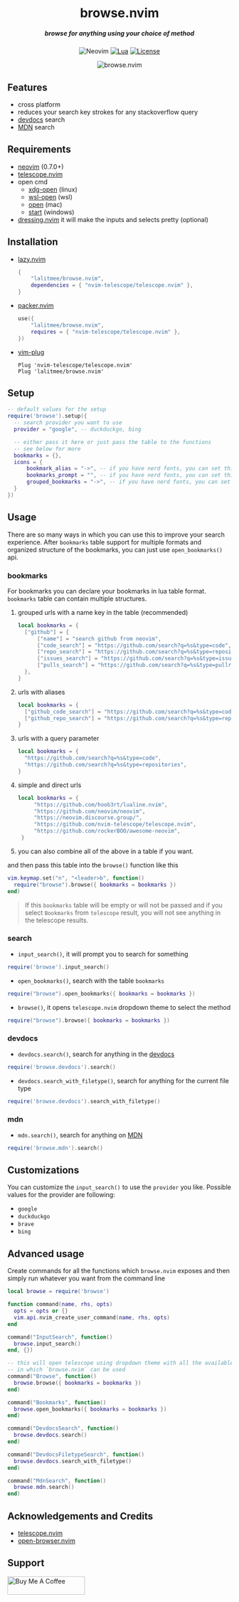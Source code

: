 <div align="center">

# browse.nvim

##### browse for anything using your choice of method

![Neovim](https://img.shields.io/badge/NeoVim-%2357A143.svg?&style=for-the-badge&logo=neovim&logoColor=white)
[![Lua](https://img.shields.io/badge/Lua-blue.svg?style=for-the-badge&logo=lua)](http://www.lua.org)
[![License](https://img.shields.io/github/license/lalitmee/browse.nvim?color=%23FFC600&style=for-the-badge)](https://github.com/lalitmee/browse.nvim/blob/main/LICENSE)

![browse.nvim](https://user-images.githubusercontent.com/10762218/217238018-29564296-063a-43cb-a3c1-28703db9c31c.gif)

</div>

## Features

- cross platform
- reduces your search key strokes for any stackoverflow query
- [devdocs](https://devdocs.io) search
- [MDN](https://developer.mozilla.org/en-US/) search

## Requirements

- [neovim](https://github.com/neovim/neovim) (0.7.0+)
- [telescope.nvim](https://github.com/nvim-telescope/telescope.nvim)
- open cmd
  - [xdg-open](https://linux.die.net/man/1/xdg-open) (linux)
  - [wsl-open](https://github.com/4U6U57/wsl-open) (wsl)
  - [open](https://ss64.com/osx/open.html) (mac)
  - [start](https://docs.microsoft.com/en-us/windows-server/administration/windows-commands/start) (windows)
- [dressing.nvim](https://github.com/stevearc/dressing.nvim) it will make the inputs and selects pretty (optional)

## Installation

- [lazy.nvim](https://github.com/folke/lazy.nvim)

  ```lua
  {
      "lalitmee/browse.nvim",
      dependencies = { "nvim-telescope/telescope.nvim" },
  }
  ```

- [packer.nvim](https://github.com/wbthomason/packer.nvim)

  ```lua
  use({
      "lalitmee/browse.nvim",
      requires = { "nvim-telescope/telescope.nvim" },
  })
  ```

- [vim-plug](https://github.com/junegunn/vim-plug)

  ```vim
  Plug 'nvim-telescope/telescope.nvim'
  Plug 'lalitmee/browse.nvim'
  ```

## Setup

```lua
-- default values for the setup
require('browse').setup({
  -- search provider you want to use
  provider = "google", -- duckduckgo, bing

  -- either pass it here or just pass the table to the functions
  -- see below for more
  bookmarks = {},
  icons = {
      bookmark_alias = "->", -- if you have nerd fonts, you can set this to ""
      bookmarks_prompt = "", -- if you have nerd fonts, you can set this to "󰂺 "
      grouped_bookmarks = "->", -- if you have nerd fonts, you can set this to 
  }
})
```

## Usage

There are so many ways in which you can use this to improve your search experience. After `bookmarks` table support for multiple formats and organized structure of the bookmarks, you can just use `open_bookmarks()` api.

### bookmarks

For bookmarks you can declare your bookmarks in lua table format. `bookmarks`
table can contain multiple structures.

1. grouped urls with a name key in the table (recommended)

   ```lua
   local bookmarks = {
     ["github"] = {
         ["name"] = "search github from neovim",
         ["code_search"] = "https://github.com/search?q=%s&type=code",
         ["repo_search"] = "https://github.com/search?q=%s&type=repositories",
         ["issues_search"] = "https://github.com/search?q=%s&type=issues",
         ["pulls_search"] = "https://github.com/search?q=%s&type=pullrequests",
     },
   }
   ```

2. urls with aliases

   ```lua
   local bookmarks = {
     ["github_code_search"] = "https://github.com/search?q=%s&type=code",
     ["github_repo_search"] = "https://github.com/search?q=%s&type=repositories",
   }
   ```

3. urls with a query parameter

   ```lua
   local bookmarks = {
     "https://github.com/search?q=%s&type=code",
     "https://github.com/search?q=%s&type=repositories",
   }
   ```

4. simple and direct urls

   ```lua
   local bookmarks = {
        "https://github.com/hoob3rt/lualine.nvim",
        "https://github.com/neovim/neovim",
        "https://neovim.discourse.group/",
        "https://github.com/nvim-telescope/telescope.nvim",
        "https://github.com/rockerBOO/awesome-neovim",
    }
   ```

5. you can also combine all of the above in a table if you want.

and then pass this table into the `browse()` function like this

```lua
vim.keymap.set("n", "<leader>b", function()
  require("browse").browse({ bookmarks = bookmarks })
end)
```

> If this `bookmarks` table will be empty or will not be passed and if you select `Bookmarks`
> from `telescope` result, you will not see anything in the telescope results.

### search

- `input_search()`, it will prompt you to search for something

```lua
require('browse').input_search()
```

- `open_bookmarks()`, search with the table `bookmarks`

```lua
require("browse").open_bookmarks({ bookmarks = bookmarks })
```

- `browse()`, it opens `telescope.nvim` dropdown theme to select the method

```lua
require("browse").browse({ bookmarks = bookmarks })
```

### devdocs

- `devdocs.search()`, search for anything in the [devdocs](https://devdocs.io/)

```lua
require('browse.devdocs').search()
```

- `devdocs.search_with_filetype()`, search for anything for the current file type

```lua
require('browse.devdocs').search_with_filetype()
```

### mdn

- `mdn.search()`, search for anything on [MDN](https://developer.mozilla.org/en-US/)

```lua
require('browse.mdn').search()
```

## Customizations

You can customize the `input_search()` to use the `provider` you like. Possible values for the provider are following:

- `google`
- `duckduckgo`
- `brave`
- `bing`

## Advanced usage

Create commands for all the functions which `browse.nvim` exposes and then simply run whatever you want from the
command line

```lua
local browse = require('browse')

function command(name, rhs, opts)
  opts = opts or {}
  vim.api.nvim_create_user_command(name, rhs, opts)
end

command("InputSearch", function()
  browse.input_search()
end, {})

-- this will open telescope using dropdown theme with all the available options
-- in which `browse.nvim` can be used
command("Browse", function()
  browse.browse({ bookmarks = bookmarks })
end)

command("Bookmarks", function()
  browse.open_bookmarks({ bookmarks = bookmarks })
end)

command("DevdocsSearch", function()
  browse.devdocs.search()
end)

command("DevdocsFiletypeSearch", function()
  browse.devdocs.search_with_filetype()
end)

command("MdnSearch", function()
  browse.mdn.search()
end)
```

## Acknowledgements and Credits

- [telescope.nvim](https://github.com/nvim-telescope/telescope.nvim)
- [open-browser.nvim](https://github.com/tyru/open-browser.vim)

## Support

<a href="https://www.buymeacoffee.com/iamlalitmee" target="_blank"><img src="https://cdn.buymeacoffee.com/buttons/default-orange.png" alt="Buy Me A Coffee" height="41" width="174"></a>
